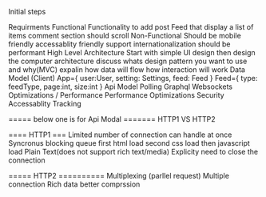 Initial steps

Requirments
    Functional
        Functionality to add post
        Feed that display a list of items
        comment section
        should scroll
    Non-Functional
        Should be mobile friendly
        accessablity friendly
        support internationalization
        should be performant
High Level Architecture
    Start with simple UI design
    then design the computer architecture
    discuss whats design pattern you want to use and why(MVC)
    expalin how data will flow
    how interaction will work
Data Model (Client)
    App={
        user:User,
        setting: Settings,
        feed: Feed
    }
    Feed={
        type: feedType,
        page:int,
        size:int
    }
Api Model
    Polling
    Graphql
    Websockets
Optimizations / Performance
    Performance
    Optimizations
    Security
    Accessablity
    Tracking




===== below one is for Api Modal =======
HTTP1 VS HTTP2

==== HTTP1 ===
 Limited number of connection can handle at once
 Syncronus blocking queue
    first html load
    second css load
    then javascript load
 Plain Text(does not support rich text/media)
 Explicity need to close the connection

===== HTTP2 ==========
Multiplexing (parllel request)
Multiple connection
Rich data
better comprssion